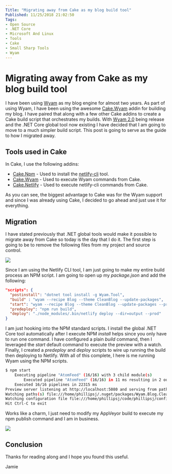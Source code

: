 ```yaml
---
Title: "Migrating away from Cake as my blog build tool"
Published: 11/25/2018 21:02:50
Tags: 
- Open Source
- .NET Core
- Microsoft And Linux
- Tools
- Cake
- Small Sharp Tools
- Wyam
---
```

# Migrating away from Cake as my blog build tool

I have been using [Wyam](https://wyam.io/) as my blog engine for almost two years. As part of using Wyam, I have been using the awesome [Cake.Wyam]() addin for building my blog. I have paired that along with a few other Cake addins to create a Cake build script that orchestrates my builds. With [Wyam 2.0](https://wyam.io/blog/version-2.0) being release and the .NET Core global tool now existing I have decided that I am going to move to a much simpler build script. This post is going to serve as the guide to how I migrated away.

## Tools used in Cake

In Cake, I use the following addins:

* [Cake.Npm](https://www.nuget.org/packages/Cake.Npm/) - Used to install the [netlify-cli](https://www.netlify.com/docs/cli/) tool.
* [Cake.Wyam](https://www.nuget.org/packages/Cake.Wyam/) - Used to execute Wyam commands from Cake.
* [Cake.Netlify](https://www.nuget.org/packages/Cake.Netlify/) - Used to execute netlify-cli commands from Cake.

As you can see, the biggest advantage to Cake was for the Wyam support and since I was already using Cake, I decided to go ahead and just use it for everything.

## Migration

I have stated previously that .NET global tools would make it possible to migrate away from Cake so today is the day that I do it. The first step is going to be to remove the following files from my project and source control.

![](/images/removing-cake/cakefiles.png)

Since I am using the Netlify CLI tool, I am just going to make my entire build process an NPM script. I am going to open up my *package.json* and add the following:

```JSON
"scripts": {
  "postinstall": "dotnet tool install -g Wyam.Tool",
  "build" : "wyam --recipe Blog --theme CleanBlog --update-packages",
  "start": "wyam --recipe Blog --theme CleanBlog --update-packages --preview --watch",
  "predeploy": "npm run build",
  "deploy": "./node_modules/.bin/netlify deploy --dir=output --prod"
}
```

I am just hooking into the NPM standard scripts. I install the global .NET Core tool automatically after I execute NPM *install* helps since you only have to run one command. I have configured a plain *build* command, then I leveraged the *start* default command to execute the preview with a watch. Finally, I created a *predeploy* and *deploy* scripts to wire up running the build then deploying to Netlify. With all of this complete, I here is me running Wyam using the NPM scripts.

```Bash
$ npm start
    Executing pipeline "AtomFeed" (16/16) with 3 child module(s)
        Executed pipeline "AtomFeed" (16/16) in 11 ms resulting in 2 output document(s)
    Executed 16/16 pipelines in 22315 ms
Preview server listening at http://localhost:5080 and serving from path file:///home/phillipsj/code/phillipsj/output with LiveReload support
Watching paths(s) file:///home/phillipsj/.nuget/packages/Wyam.Blog.CleanBlog.2.0.0/content, theme, input
Watching configuration file file:///home/phillipsj/code/phillipsj/config.wyam
Hit Ctrl-C to exit
```

Works like a charm, I just need to modify my AppVeyor build to execute my npm publish command and I am in business. 

![](/images/removing-cake/wyam-running-on-linux.png)

## Conclusion

Thanks for reading along and I hope you found this useful.

Jamie
